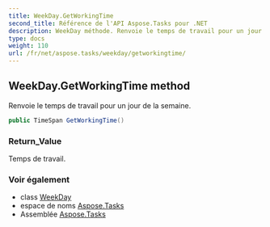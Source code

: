 ```yaml
---
title: WeekDay.GetWorkingTime
second_title: Référence de l'API Aspose.Tasks pour .NET
description: WeekDay méthode. Renvoie le temps de travail pour un jour de la semaine.
type: docs
weight: 110
url: /fr/net/aspose.tasks/weekday/getworkingtime/
---
```

## WeekDay.GetWorkingTime method

Renvoie le temps de travail pour un jour de la semaine.

```csharp
public TimeSpan GetWorkingTime()
```

### Return_Value

Temps de travail.

### Voir également

* class [WeekDay](../)
* espace de noms [Aspose.Tasks](../../weekday/)
* Assemblée [Aspose.Tasks](../../../)


